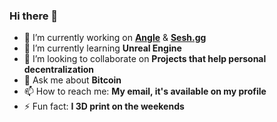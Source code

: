 ### Hi there 👋

- 🔭 I’m currently working on [**Angle**](https://angleplatform.com) & [**Sesh.gg**](https://sesh.gg)
- 🌱 I’m currently learning **Unreal Engine**
- 👯 I’m looking to collaborate on **Projects that help personal decentralization**
- 💬 Ask me about **Bitcoin**
- 📫 How to reach me: **My email, it's available on my profile**
- ⚡ Fun fact: **I 3D print on the weekends**
